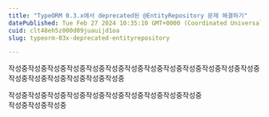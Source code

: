 ```yaml
---
title: "TypeORM 0.3.x에서 deprecated된 @EntityRepository 문제 해결하기"
datePublished: Tue Feb 27 2024 10:35:10 GMT+0000 (Coordinated Universal Time)
cuid: clt48eh5z000d09juauijd1oa
slug: typeorm-03x-deprecated-entityrepository

---
```


작성중작성중작성중작성중작성중작성중작성중작성중작성중작성중작성중작성중작성중작성중작성중작성중작성중작성중작성중

작성중작성중작성중작성중작성중작성중작성중작성중작성중작성중  
작성중작성중작성중